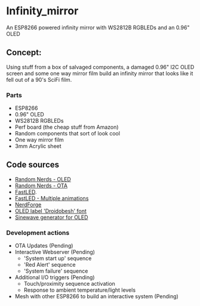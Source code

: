 # Infinity_mirror
An ESP8266 powered infinity mirror with WS2812B RGBLEDs and an 0.96" OLED

## Concept:
Using stuff from a box of salvaged components, a damaged 0.96" I2C OLED screen and some one way mirror film build an infinity mirror that looks like it fell out of a 90's SciFi film.

### Parts
- ESP8266
- 0.96" OLED
- WS2812B RGBLEDs
- Perf board (the cheap stuff from Amazon)
- Random components that sort of look cool
- One way mirror film
- 3mm Acrylic sheet

## Code sources
- [Random Nerds - OLED](https://randomnerdtutorials.com/esp8266-0-96-inch-oled-display-with-arduino-ide/)
- [Random Nerds - OTA](https://randomnerdtutorials.com/esp8266-nodemcu-ota-elegantota-arduino/)
- [FastLED](https://fastled.io/).
- [FastLED - Multiple animations](https://github.com/marmilicious/FastLED_examples)
- [NerdForge](https://youtu.be/oR80TuOCoic?si=QbNQUZnfUyZrZtNT)
- [OLED label 'Droidobesh' font](https://www.fontspace.com/droidobesh-depot-font-f55049)
- [Sinewave generator for OLED](https://mymixblogwork.blogspot.com/2024/11/sine-wave-on-oled-display-code.html)

### Development actions
- OTA Updates (Pending)
- Interactive Webserver (Pending)
  - 'System start up' sequence
  - 'Red Alert' sequence
  - 'System failure' sequence
- Additional I/O triggers (Pending)
  - Touch/proximity sequence activation
  - Response to ambient temperature/light levels
- Mesh with other ESP8266 to build an interactive system  (Pending)

